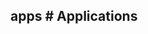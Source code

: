 ## apps # Applications

<!-- import mongonode.md -->

<!-- import telnethoneypot.md -->

<!-- import serverstatus.md -->